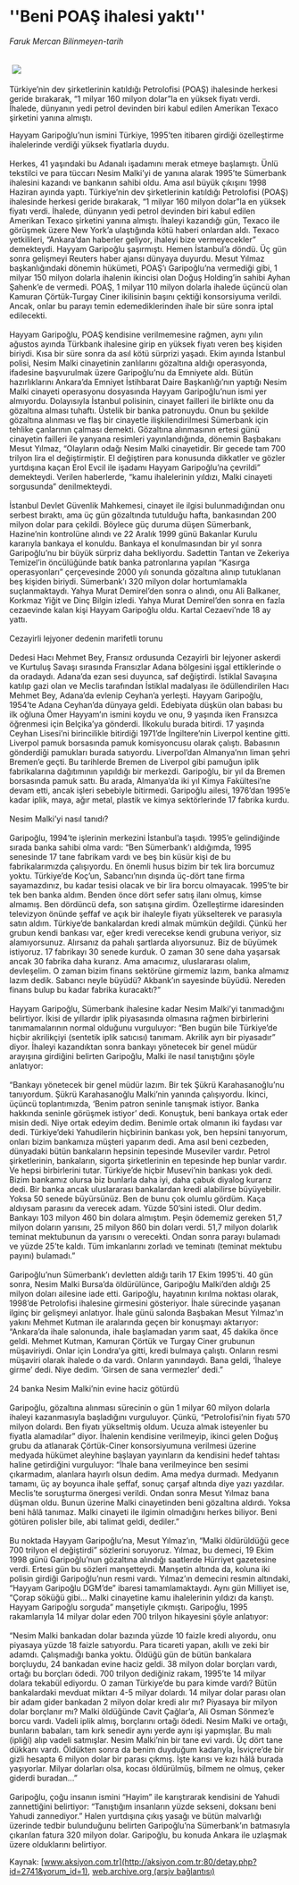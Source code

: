 # ''Beni POAŞ ihalesi yaktı''

*Faruk Mercan Bilinmeyen-tarih*

<div>
 <font>
  <img border="0" height="1" src="/web/20041106213458im_/http://aksiyon.com.tr/images/blank.gif"/>
 </font>
 <font class="content">
  <p>
   <img border="0" hspace="5" src="http://web.archive.org/web/20041106213458im_/http://www.aksiyon.com.tr/resim/447/34.jpg" vspace="5"/>
  </p>
 </font>
 <font class="content">
  Türkiye’nin dev şirketlerinin katıldığı Petrolofisi (POAŞ) ihalesinde herkesi geride bırakarak, “1 milyar 160 milyon dolar”la en yüksek fiyatı verdi. İhalede, dünyanın yedi petrol devinden biri kabul edilen Amerikan Texaco şirketini yanına almıştı.
 </font>
 <p>
  <font class="content">
   Hayyam Garipoğlu’nun ismini Türkiye, 1995’ten itibaren girdiği özelleştirme ihalelerinde verdiği yüksek fiyatlarla duydu.
   <br/>
   <br/>
   Herkes, 41 yaşındaki bu Adanalı işadamını merak etmeye başlamıştı. Ünlü tekstilci ve para tüccarı Nesim Malki’yi de yanına alarak 1995’te Sümerbank ihalesini kazandı ve bankanın sahibi oldu. Ama asıl büyük çıkışını 1998 Haziran ayında yaptı. Türkiye’nin dev şirketlerinin katıldığı Petrolofisi (POAŞ) ihalesinde herkesi geride bırakarak, “1 milyar 160 milyon dolar”la en yüksek fiyatı verdi. İhalede, dünyanın yedi petrol devinden biri kabul edilen Amerikan Texaco şirketini yanına almıştı. İhaleyi kazandığı gün, Texaco ile görüşmek üzere New York’a ulaştığında kötü haberi onlardan aldı. Texaco yetkilileri, “Ankara’dan haberler geliyor, ihaleyi bize vermeyecekler” demekteydi. Hayyam Garipoğlu şaşırmıştı. Hemen İstanbul’a döndü. Üç gün sonra gelişmeyi Reuters haber ajansı dünyaya duyurdu. Mesut Yılmaz başkanlığındaki dönemin hükümeti, POAŞ’ı Garipoğlu’na vermediği gibi, 1 milyar 150 milyon dolarla ihalenin ikincisi olan Doğuş Holding’in sahibi Ayhan Şahenk’e de vermedi. POAŞ, 1 milyar 110 milyon dolarla ihalede üçüncü olan Kamuran Çörtük-Turgay Ciner ikilisinin başını çektiği konsorsiyuma verildi. Ancak, onlar bu  parayı temin edemediklerinden ihale bir süre sonra iptal edilecekti.
   <br/>
   <br/>
   Hayyam Garipoğlu, POAŞ kendisine verilmemesine rağmen, aynı yılın ağustos ayında Türkbank ihalesine girip en yüksek fiyatı veren beş kişiden biriydi. Kısa bir süre sonra da asıl kötü sürprizi yaşadı. Ekim ayında İstanbul polisi, Nesim Malki cinayetinin zanlılarını gözaltına aldığı operasyonda, ifadesine başvurulmak üzere Garipoğlu’nu da Emniyete aldı. Bütün hazırlıklarını Ankara’da Emniyet İstihbarat Daire Başkanlığı’nın yaptığı Nesim Malki cinayeti operasyonu dosyasında Hayyam Garipoğlu’nun ismi yer almıyordu. Dolayısıyla İstanbul polisinin, cinayet failleri ile birlikte onu da gözaltına alması tuhaftı. Üstelik bir banka patronuydu. Onun bu şekilde gözaltına alınması ve flaş bir cinayetle ilişkilendirilmesi Sümerbank için tehlike çanlarının çalması demekti. Gözaltına alınmasının ertesi günü cinayetin failleri ile yanyana resimleri yayınlandığında, dönemin Başbakanı Mesut Yılmaz, “Olayların odağı Nesim Malki cinayetidir. Bir gecede tam 700 trilyon lira el değiştirmiştir. El değiştiren para konusunda dikkatler ve gözler yurtdışına kaçan Erol Evcil ile işadamı Hayyam Garipoğlu’na çevrildi” demekteydi. Verilen haberlerde, “kamu ihalelerinin yıldızı, Malki cinayeti sorgusunda” denilmekteydi.
   <br/>
   <br/>
   İstanbul Devlet Güvenlik Mahkemesi, cinayet ile ilgisi bulunmadığından onu serbest bıraktı, ama üç gün gözaltında tutulduğu hafta, bankasından 200 milyon dolar para çekildi. Böylece güç duruma düşen Sümerbank, Hazine’nin kontrolüne alındı ve 22 Aralık 1999  günü Bakanlar Kurulu kararıyla bankaya el konuldu. Bankaya el konulmasından bir yıl sonra Garipoğlu’nu bir büyük sürpriz daha bekliyordu. Sadettin Tantan ve Zekeriya Temizel’in öncülüğünde batık banka patronlarına yapılan “Kasırga operasyonları” çerçevesinde 2000 yılı sonunda gözaltına alınıp tutuklanan beş kişiden biriydi. Sümerbank’ı 320 milyon dolar hortumlamakla suçlanmaktaydı. Yahya Murat Demirel’den sonra o alındı, onu Ali Balkaner, Korkmaz Yiğit ve Dinç Bilgin izledi. Yahya Murat Demirel’den sonra en fazla cezaevinde kalan kişi Hayyam Garipoğlu oldu. Kartal Cezaevi’nde 18 ay yattı.
   <br/>
   <br/>
   Cezayirli lejyoner dedenin marifetli torunu
   <br/>
   <br/>
   Dedesi Hacı Mehmet Bey, Fransız ordusunda Cezayirli bir lejyoner askerdi ve Kurtuluş Savaşı sırasında Fransızlar Adana bölgesini işgal ettiklerinde o da oradaydı. Adana’da ezan sesi duyunca, saf değiştirdi. İstiklal Savaşına katılıp gazi olan ve Meclis tarafından İstiklal madalyası ile ödüllendirilen Hacı Mehmet Bey, Adana’da evlenip Ceyhan’a yerleşti. Hayyam Garipoğlu, 1954’te Adana Ceyhan’da dünyaya geldi. Edebiyata düşkün olan babası bu ilk oğluna Ömer Hayyam’ın ismini koydu ve onu, 9 yaşında iken Fransızca öğrenmesi için Belçika’ya gönderdi. İlkokulu burada bitirdi. 17 yaşında Ceyhan Lisesi’ni birincilikle bitirdiği 1971’de İngiltere’nin Liverpol kentine gitti. Liverpol pamuk borsasında pamuk komisyoncusu olarak çalıştı. Babasının gönderdiği pamukları burada satıyordu. Liverpol’dan Almanya’nın liman şehri Bremen’e geçti. Bu tarihlerde Bremen de Liverpol gibi pamuğun iplik fabrikalarına dağıtımının yapıldığı bir merkezdi. Garipoğlu, bir yıl da Bremen borsasında pamuk sattı. Bu arada, Almanya’da iki yıl Kimya Fakültesi’ne devam etti, ancak işleri sebebiyle bitirmedi. Garipoğlu ailesi, 1976’dan 1995’e kadar iplik, maya, ağır metal, plastik ve kimya sektörlerinde 17 fabrika kurdu.
   <br/>
   <br/>
   Nesim Malki’yi nasıl tanıdı?
   <br/>
   <br/>
   Garipoğlu, 1994’te işlerinin merkezini İstanbul’a taşıdı. 1995’e gelindiğinde sırada banka sahibi olma vardı: “Ben Sümerbank’ı aldığımda, 1995 senesinde 17 tane fabrikam vardı ve beş bin küsür kişi de bu fabrikalarımızda çalışıyordu. En önemli husus bizim bir tek lira borcumuz yoktu. Türkiye’de Koç’un, Sabancı’nın dışında üç-dört tane firma sayamazdınız, bu kadar tesisi olacak ve bir lira borcu olmayacak. 1995’te bir tek ben banka aldım. Benden önce dört sefer satış ilanı olmuş, kimse almamış. Ben dördüncü defa, son satışına girdim. Özelleştirme idaresinden televizyon önünde şeffaf ve açık bir ihaleyle fiyatı yükselterek ve parasıyla satın aldım. Türkiye’de bankalardan kredi almak mümkün değildi. Çünkü her grubun kendi bankası var, eğer kredi verecekse kendi grubuna veriyor, siz alamıyorsunuz. Alırsanız da pahalı şartlarda alıyorsunuz. Biz de büyümek istiyoruz. 17 fabrikayı 30 senede kurduk. O zaman 30 sene daha yaşarsak ancak 30 fabrika daha kurarız. Ama amacımız, uluslararası olalım, devleşelim. O zaman bizim finans sektörüne girmemiz lazım, banka almamız lazım dedik. Sabancı neyle büyüdü? Akbank’ın sayesinde büyüdü. Nereden finans bulup bu kadar fabrika kuracaktı?”
   <br/>
   <br/>
   Hayyam Garipoğlu, Sümerbank ihalesine kadar Nesim Malki’yi tanımadığını belirtiyor. İkisi de yıllardır iplik piyasasında olmasına rağmen birbirlerini tanımamalarının normal olduğunu vurguluyor: “Ben bugün bile Türkiye’de hiçbir akrilikçiyi (sentetik iplik satıcısı) tanımam. Akrilik ayrı bir piyasadır” diyor. İhaleyi kazandıktan sonra bankayı yönetecek bir genel müdür arayışına girdiğini belirten Garipoğlu, Malki ile nasıl tanıştığını şöyle anlatıyor:
   <br/>
   <br/>
   “Bankayı yönetecek bir genel müdür lazım. Bir tek Şükrü Karahasanoğlu’nu tanıyordum. Şükrü Karahasanoğlu Malki’nin yanında çalışıyordu. İkinci, üçüncü toplantımızda, ‘Benim patron seninle tanışmak istiyor. Banka hakkında seninle görüşmek istiyor’ dedi. Konuştuk, beni bankaya ortak eder misin dedi. Niye ortak edeyim dedim. Benimle ortak olmanın iki faydası var dedi. Türkiye’deki Yahudilerin hiçbirinin bankası yok, ben hepsini tanıyorum, onları bizim bankamıza müşteri yaparım dedi. Ama asıl beni cezbeden, dünyadaki bütün bankaların hepsinin tepesinde Museviler vardır. Petrol şirketlerinin, bankaların, sigorta şirketlerinin en tepesinde hep bunlar vardır. Ve hepsi birbirlerini tutar. Türkiye’de hiçbir Musevi’nin bankası yok dedi. Bizim bankamız olursa biz bunlarla daha iyi, daha çabuk diyalog kurarız dedi. Bir banka ancak uluslararası bankalardan kredi alabilirse büyüyebilir. Yoksa 50 senede büyürsünüz. Ben de bunu çok olumlu gördüm. Kaça aldıysam parasını da verecek adam. Yüzde 50’sini istedi. Olur dedim. Bankayı 103 milyon 460 bin dolara almıştım. Peşin ödememiz gereken 51,7 milyon doların yarısını, 25 milyon 860 bin doları verdi. 51,7 milyon dolarlık teminat mektubunun da yarısını o verecekti. Ondan sonra parayı bulamadı ve yüzde 25’te kaldı. Tüm imkanlarını zorladı ve teminatı (teminat mektubu payını) bulamadı.”
   <br/>
   <br/>
   Garipoğlu’nun Sümerbank’ı devletten aldığı tarih 17 Ekim 1995’ti. 40 gün sonra, Nesim Malki Bursa’da öldürülünce, Garipoğlu Malki’den aldığı 25 milyon doları ailesine iade etti. Garipoğlu, hayatının kırılma noktası olarak, 1998’de Petrolofisi ihalesine girmesini gösteriyor. İhale sürecinde yaşanan ilginç bir gelişmeyi anlatıyor. İhale günü salonda Başbakan Mesut Yılmaz’ın yakını Mehmet Kutman ile aralarında geçen bir konuşmayı aktarıyor: “Ankara’da ihale salonunda, ihale başlamadan yarım saat, 45 dakika önce geldi. Mehmet Kutman, Kamuran Çörtük ve Turgay Ciner grubunun müşaviriydi. Onlar için Londra’ya gitti, kredi bulmaya çalıştı. Onların resmi müşaviri olarak ihalede o da vardı. Onların yanındaydı. Bana geldi, ‘İhaleye girme’ dedi. Niye dedim. ‘Girsen de sana vermezler’ dedi.”
   <br/>
   <br/>
   24 banka Nesim Malki’nin evine haciz götürdü
   <br/>
   <br/>
   Garipoğlu, gözaltına alınması sürecinin o gün 1 milyar 60 milyon dolarla ihaleyi kazanmasıyla başladığını vurguluyor. Çünkü, “Petrolofisi’nin fiyatı 570 milyon dolardı. Ben fiyatı yükseltmiş oldum. Ucuza almak isteyenler bu fiyatla alamadılar” diyor. İhalenin kendisine verilmeyip, ikinci gelen Doğuş grubu da atlanarak Çörtük-Ciner konsorsiyumuna verilmesi üzerine medyada hükümet aleyhine başlayan yayınların da kendisini hedef tahtası haline getirdiğini vurguluyor: “İhale bana verilmeyince ben sesimi çıkarmadım, alanlara hayırlı olsun dedim. Ama medya durmadı. Medyanın tamamı, üç ay boyunca ihale şeffaf, sonuç çarşaf altında diye yazı yazdılar. Meclis’te soruşturma önergesi verildi. Ondan sonra Mesut Yılmaz bana düşman oldu. Bunun üzerine Malki cinayetinden beni gözaltına aldırdı. Yoksa beni hâlâ tanımaz. Malki cinayeti ile ilgimin olmadığını herkes biliyor. Beni götüren polisler bile, abi talimat geldi, dediler.”
   <br/>
   <br/>
   Bu noktada Hayyam Garipoğlu’na, Mesut Yılmaz’ın, “Malki öldürüldüğü gece 700 trilyon el değiştirdi” sözlerini soruyoruz. Yılmaz, bu demeci, 19 Ekim 1998 günü Garipoğlu’nun gözaltına alındığı saatlerde Hürriyet gazetesine verdi. Ertesi gün bu sözleri manşetteydi. Manşetin altında da, koluna iki polisin girdiği Garipoğlu’nun resmi vardı. Yılmaz’ın demecini resmin altındaki, “Hayyam Garipoğlu DGM’de” ibaresi tamamlamaktaydı. Aynı gün Milliyet ise, “Çorap söküğü gibi... Malki cinayetine kamu ihalelerinin yıldızı da karıştı. Hayyam Garipoğlu sorguda” manşetiyle çıkmıştı. Garipoğlu, 1995 rakamlarıyla 14 milyar dolar eden 700 trilyon hikayesini şöyle anlatıyor:
   <br/>
   <br/>
   “Nesim Malki bankadan dolar bazında yüzde 10 faizle kredi alıyordu, onu piyasaya yüzde 18 faizle satıyordu. Para ticareti yapan, akıllı ve zeki bir adamdı. Çalışmadığı banka yoktu. Öldüğü gün de bütün bankalara borçluydu, 24 bankadan evine haciz geldi. 38 milyon dolar borçları vardı, ortağı bu borçları ödedi. 700 trilyon dediğiniz rakam, 1995’te 14 milyar dolara tekabül ediyordu. O zaman Türkiye’de bu para kimde vardı? Bütün bankalardaki mevduat miktarı 4-5 milyar dolardı. 14 milyar dolar parası olan bir adam gider bankadan 2 milyon dolar kredi alır mı? Piyasaya bir milyon dolar borçlanır mı? Malki öldüğünde Cavit Çağlar’a, Ali Osman Sönmez’e borcu vardı. Vadeli iplik almış, borçlarını ortağı ödedi. Nesim Malki ve ortağı, bunların babaları, tam kırk senedir aynı yerde aynı işi yapmışlar. Bu malı (ipliği) alıp vadeli satmışlar. Nesim Malki’nin bir tane evi vardı. Üç dört tane dükkanı vardı. Öldükten sonra da benim duyduğum kadarıyla, İsviçre’de bir gizli hesapta 6 milyon dolar bir parası çıkmış. İşte karısı ve kızı hâlâ burada yaşıyorlar. Milyar dolarları olsa, kocası öldürülmüş, bilmem ne olmuş, çeker giderdi buradan...”
   <br/>
   <br/>
   Garipoğlu, çoğu insanın ismini  “Hayim” ile karıştırarak kendisini de Yahudi zannettiğini belirtiyor: “Tanıştığım insanların yüzde sekseni, doksanı beni Yahudi zannediyor.” Halen yurtdışına çıkış yasağı ve bütün malvarlığı üzerinde tedbir bulunduğunu belirten Garipoğlu’na Sümerbank’ın batmasıyla çıkarılan  fatura 320 milyon dolar. Garipoğlu, bu konuda Ankara ile uzlaşmak üzere olduklarını belirtiyor.
   <br/>
  </font>
 </p>
</div>


Kaynak: [www.aksiyon.com.tr](http://aksiyon.com.tr:80/detay.php?id=2741&yorum_id=1), [web.archive.org (arşiv bağlantısı)](http://web.archive.org/web/20041106213458/http://aksiyon.com.tr:80/detay.php?id=2741&yorum_id=1)
